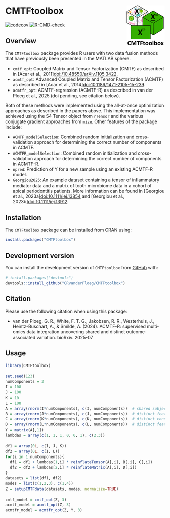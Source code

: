
<!-- README.md is generated from README.Rmd. Please edit that file -->

# CMTFtoolbox <a href="https://grvanderploeg.com/CMTFtoolbox/"><img src="man/figures/logo.png" align="right" height="139" alt="CMTFtoolbox website" /></a>

<!-- badges: start -->

[![codecov](https://codecov.io/gh/GRvanderPloeg/CMTFtoolbox/graph/badge.svg)](https://app.codecov.io/gh/GRvanderPloeg/CMTFtoolbox?branch=master)
[![R-CMD-check](https://github.com/GRvanderPloeg/CMTFtoolbox/actions/workflows/R-CMD-check.yaml/badge.svg)](https://github.com/GRvanderPloeg/CMTFtoolbox/actions/workflows/R-CMD-check.yaml)
<!-- badges: end -->

## Overview

The `CMTFtoolbox` package provides R users with two data fusion methods
that have previously been presented in the MATLAB sphere.

- `cmtf_opt`: Coupled Matrix and Tensor Factorization (CMTF) as
  described in \[Acar et al., 2011\]<doi:/10.48550/arXiv.1105.3422>.
- `acmtf_opt`: Advanced Coupled Matrix and Tensor Factorization (ACMTF)
  as described in \[Acar et al., 2014\]<doi:10.1186/1471-2105-15-239>.
- `acmtfr_opt`: ACMTF-regression (ACMTF-R) as described in van der Ploeg
  et al., 2025 (doi pending, see citation below).

Both of these methods were implemented using the all-at-once
optimization approaches as described in the papers above. This
implementation was achieved using the S4 Tensor object from `rTensor`
and the various conjugate gradient approaches from `mize`. Other
features of the package include:

- `ACMTF_modelSelection`: Combined random initialization and
  cross-validation approach for determining the correct number of
  components in ACMTF.
- `ACMTFR_modelSelection`: Combined random initialization and
  cross-validation approach for determining the correct number of
  components in ACMTF-R.
- `npred`: Prediction of Y for a new sample using an existing ACMTF-R
  model.
- `Georgiou2025`: An example dataset containing a tensor of inflammatory
  mediator data and a matrix of tooth microbiome data in a cohort of
  apical periodontitis patients. More information can be found in
  \[Georgiou et al., 2023a\]<doi:10.1111/iej.13854> and \[Georgiou et
  al., 2023b\]<doi:10.1111/iej.13912>.

## Installation

The `CMTFtoolbox` package can be installed from CRAN using:

``` r
install.packages("CMTFtoolbox")
```

## Development version

You can install the development version of `CMTFtoolbox` from
[GitHub](https://github.com/) with:

``` r
# install.packages("devtools")
devtools::install_github("GRvanderPloeg/CMTFtoolbox")
```

## Citation

Please use the following citation when using this package:

- van der Ploeg, G. R., White, F. T. G., Jakobsen, R. R., Westerhuis,
  J., Heintz-Buschart, A., & Smilde, A. (2024). ACMTF-R: supervised
  multi-omics data integration uncovering shared and distinct
  outcome-associated variation. bioRxiv. 2025-07

## Usage

``` r
library(CMTFtoolbox)

set.seed(123)
numComponents = 3
I = 108
J = 100
K = 10
L = 100
A = array(rnorm(I*numComponents), c(I, numComponents))  # shared subject mode
B = array(rnorm(J*numComponents), c(J, numComponents))  # distinct feature mode of X1
C = array(rnorm(K*numComponents), c(K, numComponents))  # distinct condition mode of X1
D = array(rnorm(L*numComponents), c(L, numComponents))  # distinct feature mode of X2
Y = matrix(A[,1])
lambdas = array(c(1, 1, 1, 0, 0, 1), c(2,3))

df1 = array(0L, c(I, J, K))
df2 = array(0L, c(I, L))
for(i in 1:numComponents){
  df1 = df1 + lambdas[1,i] * reinflateTensor(A[,i], B[,i], C[,i])
  df2 = df2 + lambdas[2,i] * reinflateMatrix(A[,i], D[,i])
}
datasets = list(df1, df2)
modes = list(c(1,2,3), c(1,4))
Z = setupCMTFdata(datasets, modes, normalize=TRUE)

cmtf_model = cmtf_opt(Z, 3)
acmtf_model = acmtf_opt(Z, 3)
acmtfr_model = acmtfr_opt(Z, Y, 3)
```
